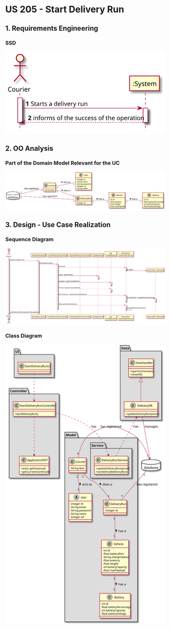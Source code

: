 # US 205 - Start Delivery Run

## 1. Requirements Engineering

### SSD
![US205_SSD](US205_SSD.svg)

## 2. OO Analysis

### Part of the Domain Model Relevant for the UC

![US205_DM](US205_DM.svg)

## 3. Design - Use Case Realization

###	Sequence Diagram

![US205_SD.svg](US205_SD.svg)


###	Class Diagram

![US205_CD.svg](US205_CD.svg)
